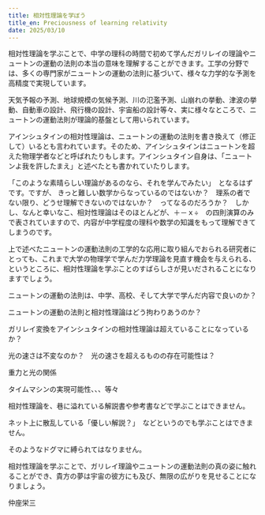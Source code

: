 ```yaml
---
title: 相対性理論を学ぼう
title_en: Preciousness of learning relativity
date: 2025/03/10
---
```

相対性理論を学ぶことで、中学の理科の時間で初めて学んだガリレイの理論やニュートンの運動の法則の本当の意味を理解することができます。工学の分野では、多くの専門家がニュートンの運動の法則に基づいて、様々な力学的な予測を高精度で実現しています。

天気予報の予測、地球規模の気候予測、川の氾濫予測、山崩れの挙動、津波の挙動、自動車の設計、飛行機の設計、宇宙船の設計等々、実に様々なところで、ニュートンの運動法則が理論的基盤として用いられています。

アインシュタインの相対性理論は、ニュートンの運動の法則を書き換えて（修正して）いるとも言われています。そのため、アインシュタインはニュートンを超えた物理学者などと呼ばれたりもします。アインシュタイン自身は、「ニュートンよ我を許したまえ」と述べたとも書かれていたりします。

「このような素晴らしい理論があるのなら、それを学んでみたい」　となるはずです。ですが、
きっと難しい数学からなっているのではないか？　理系の者でない限り、どうせ理解できないのではないか？　ってなるのだろうか？　しかし、なんと幸いなこ、相対性理論はそのほとんどが、＋－ｘ÷　の四則演算のみで表されていますので、内容が中学程度の理科や数学の知識をもって理解できてしまうのです。

上で述べたニュートンの運動法則の工学的な応用に取り組んでおられる研究者にとっても、これまで大学の物理学で学んだ力学理論を見直す機会を与えられる、というところに、相対性理論を学ぶことのすばらしさが見いだされることになりますでしょう。


ニュートンの運動の法則は、中学、高校、そして大学で学んだ内容で良いのか？

ニュートンの運動の法則と相対性理論はどう拘わりあうのか？

ガリレイ変換をアインシュタインの相対性理論は超えていることになっているか？

光の速さは不変なのか？　光の速さを超えるものの存在可能性は？

重力と光の関係

タイムマシンの実現可能性、、、等々



相対性理論を、巷に溢れている解説書や参考書などで学ぶことはできません。

ネット上に散乱している「優しい解説？」　などというのでも学ぶことはできません。

そのようなドグマに縛られてはなりません。



相対性理論を学ぶことで、ガリレイ理論やニュートンの運動法則の真の姿に触れることができ、貴方の夢は宇宙の彼方にも及び、無限の広がりを見せることになりましょう。



仲座栄三

